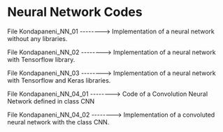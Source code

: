# Neural Network Codes


File Kondapaneni_NN_01 --------> Implementation of a neural network without any libraries.


File Kondapaneni_NN_02 --------> Implementation of a neural network with Tensorflow library.


File Kondapaneni_NN_03 --------> Implementation of a neural network with Tensorflow and Keras libraries.


File Kondapaneni_NN_04_01 --------> Code of a Convolution Neural Network defined in class CNN


File Kondapaneni_NN_04_02 --------> Implementation of a convoluted neural network with the class CNN.

